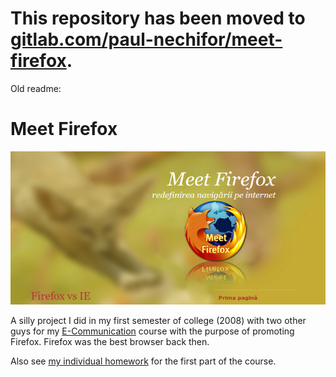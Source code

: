 # This repository has been moved to [gitlab.com/paul-nechifor/meet-firefox](http://gitlab.com/paul-nechifor/meet-firefox).

Old readme:

# Meet Firefox

![Meet Firefox screenshot](screenshot.png)

A silly project I did in my first semester of college (2008) with two other guys
for my [E-Communication][1] course with the purpose of promoting Firefox.
Firefox was the best browser back then.

Also see [my individual homework][2] for the first part of the course.

[1]: http://profs.info.uaic.ro/~mihaela/teach/com/index.html
[2]: https://github.com/paul-nechifor/college-website
